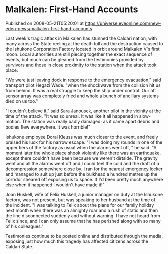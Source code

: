 # Malkalen: First-Hand Accounts
Published on 2008-05-21T05:20:01 at https://universe.eveonline.com/new-eden-news/malkalen-first-hand-accounts

Last week's tragic attack in Malkalen has stunned the Caldari nation, with many across the State reeling at the death toll and the destruction caused to the Ishukone Corporation Factory located in orbit around Malkalen V's first moon. Local authorities are still piecing together the exact sequence of events, but much can be gleaned from the testimonies provided by survivors and those in close proximity to the station when the attack took place.

"We were just leaving dock in response to the emergency evacuation," said transport pilot Hegazi Wade. "when the shockwave from the collision hit us from behind. It was a real struggle to keep the ship under control. Our aft sensor array was completely fried and whole a bunch of ancillary systems died on us too."

"I couldn't believe it," said Sara Janousek, another pilot in the vicinity at the time of the attack. "It was so unreal. It was like it all happened in slow-motion. The station was really badly damaged; as it came apart debris and bodies flew everywhere. It was horrible!"

Ishukone employee Doral Kleuss was much closer to the event, and freely praised his luck for his narrow escape. "I was doing my rounds in one of the upper tiers of the factory as usual when the alarms went off, " he said. "A moment later the whole place shook violently like there was an earthquake, except there couldn't have been because we weren't dirtside. The gravity went and all the alarms went off and I could feel the cold and the draft of a decompression somewhere close by. I ran for the nearest emergency locker and managed to suit up just before the bulkhead a hundred metres up the corridor sheared off exposing us to space. If I'd been pretty much anywhere else when it happened I wouldn't have made it!"

Joan Huskell, wife of Felix Huskell, a junior manager on duty at the Ishukone factory, was not present, but was speaking to her husband at the time of the incident. "I was talking to Felix about the plans for our family holiday next month when there was an almighty roar and a rush of static and then the line disconnected suddenly and without warning. I have not heard from Felix since, and I can only assume that he has perished along with so many of his colleagues."

Testimonies continue to be posted online and distributed through the media, exposing just how much this tragedy has affected citizens across the Caldari State.
